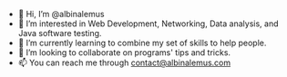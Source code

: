 - 👋 Hi, I’m @albinalemus
- 👀 I’m interested in Web Development, Networking, Data analysis, and Java software testing.
- 🌱 I’m currently learning to combine my set of skills to help people.
- 💞️ I’m looking to collaborate on programs' tips and tricks.
- 📫 You can reach me through contact@albinalemus.com

<!---
albinalemus/albinalemus is a ✨ special ✨ repository because its `README.md` (this file) appears on your GitHub profile.
You can click the Preview link to take a look at your changes.
--->
